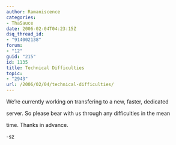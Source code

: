 ```yaml
---
author: Ramaniscence
categories:
- ThaSauce
date: 2006-02-04T04:23:15Z
dsq_thread_id:
- "914002138"
forum:
- "12"
guid: "215"
id: 1135
title: Technical Difficulties
topic:
- "2943"
url: /2006/02/04/technical-difficulties/
---
```


We&#8217;re currently working on transfering to a new, faster, dedicated
  
server. So please bear with us through any difficulties in the mean
  
time. Thanks in advance.
  
-sz